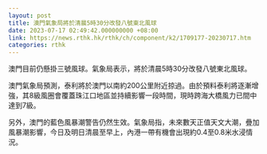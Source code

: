 ```yaml
---
layout: post
title: 澳門氣象局將於清晨5時30分改發八號東北風球
date: 2023-07-17 02:49:42.000000000 +08:00
link: https://news.rthk.hk/rthk/ch/component/k2/1709177-20230717.htm
categories: rthk
---
```


澳門目前仍懸掛三號風球。氣象局表示，將於清晨5時30分改發八號東北風球。

澳門氣象局預測，泰利將於澳門以南約200公里附近掠過。由於預料泰利將逐漸增強，其8級風圈會覆蓋珠江口地區並持續影響一段時間，現時跨海大橋風力已間中達到7級。

另外，澳門的藍色風暴潮警告仍然生效。氣象局指，未來數天正值天文大潮，疊加風暴潮影響，今日及明日清晨至早上，內港一帶有機會出現約0.4至0.8米水浸情況。
